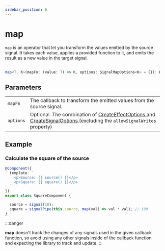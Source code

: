 ```yaml
---
sidebar_position: 6
---
```


# map

<code>map</code> is an operator that let you transform the values emitted by the source signal. It takes each value, applies a provided function to it, and emits the result as a new value in the target signal.
<br/><br/>

```ts
map<T, K>(mapFn: (value: T) => K, options: SignalMapOptions<K> = {}): K
```

## Parameters

<table>
  <tbody>
    <tr>
      <td>
        <code>mapFn</code>
      </td>
      <td>The callback to transform the emitted values from the source signal.</td>
    </tr>
    <tr>
      <td> 
        <code>options</code>
      </td>
      <td>
        Optional.
        The combination of
        <a target="_blank" href="https://angular.io/api/core/CreateEffectOptions"> CreateEffectOptions </a> and 
        <a target="_blank" href="https://angular.io/api/core/CreateSignalOptions"> CreateSignalOptions </a>
        (excluding the <code>allowSignalWrites</code> property)
      </td>
    </tr>
  </tbody>
</table>

## Example

### Calculate the square of the source

```ts
@Component({
  template: `
    <p>Source: {{ source() }}</p>
    <p>Square: {{ square() }}</p>
  `
})
export class SquareComponent {

  source = signal(10);
  square = signalPipe(this.source, map(val) => val * val); // 100
}
```

:::danger

**map** doesn't track the changes of any signals used in the given callback function, so avoid using any other signals inside of the callback function and expecting the library to track and update.
:::
